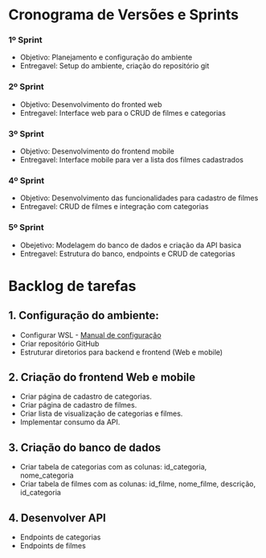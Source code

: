 # Cronograma de Versões e Sprints

### 1º Sprint 
- Objetivo: Planejamento e configuração do ambiente
- Entregavel: Setup do ambiente, criação do repositório git

### 2º Sprint
- Objetivo: Desenvolvimento do fronted web
- Entregavel: Interface web para o CRUD de filmes e categorias 

### 3º Sprint
- Objetivo: Desenvolvimento do frontend mobile 
- Entregavel: Interface mobile para ver a lista dos filmes cadastrados 

### 4º Sprint
- Objetivo: Desenvolvimento das funcionalidades para cadastro de filmes
- Entregavel: CRUD de filmes e integração com categorias


### 5º Sprint
- Obejetivo: Modelagem do banco de dados e criação da API basica
- Entregavel: Estrutura do banco, endpoints e CRUD de categorias




# Backlog de tarefas
## 1. Configuração do ambiente:
- Configurar WSL - [Manual de configuração](https://github.com/Beatriz-Stahl/Cadastro-de-filmes-/blob/main/Doc_WSL.md)
- Criar repositório GitHub
- Estruturar diretorios para backend e frontend (Web e mobile)

## 2. Criação do frontend Web e mobile
- Criar página de cadastro de categorias.
- Criar página de cadastro de filmes.
- Criar lista de visualização de categorias e filmes.
- Implementar consumo da API. 

## 3. Criação do banco de dados
- Criar tabela de categorias com as colunas: id_categoria, nome_categoria
- Criar tabela de filmes com as colunas: id_filme, nome_filme, descrição, id_categoria

## 4. Desenvolver API
- Endpoints de categorias
- Endpoints de filmes



